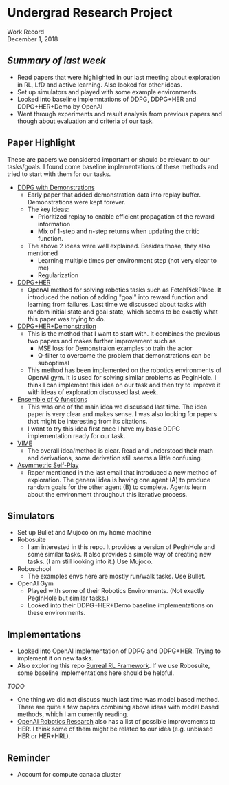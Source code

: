 # Undergrad Research Project
Work Record<br>
December 1, 2018

## *Summary of last week*
- Read papers that were highlighted in our last meeting about exploration in RL, LfD and active learning. Also looked for other ideas.
- Set up simulators and played with some example environments.
- Looked into baseline implemntations of DDPG, DDPG+HER and DDPG+HER+Demo by OpenAI
- Went through experiments and result analysis from previous papers and though about evaluation and criteria of our task.

## Paper Highlight
These are papers we considered important or should be relevant to our tasks/goals. I found come baseline implementations of these methods and tried to start with them for our tasks.
- [DDPG with Demonstrations](https://arxiv.org/abs/1707.08817)
  - Early paper that added demonstration data into replay buffer. Demonstrations were kept forever.
  - The key ideas:
    - Prioritized replay to enable efficient propagation of the reward information
    - Mix of 1-step and n-step returns when updating the critic function.
  - The above 2 ideas were well explained. Besides those, they also mentioned
    - Learning multiple times per environment step (not very clear to me)
    - Regularization
- [DDPG+HER](https://arxiv.org/abs/1707.01495)
  - OpenAI method for solving robotics tasks such as FetchPickPlace. It introduced the notion of adding "goal" into reward function and learning from failures. Last time we discussed about tasks with random initial state and goal state, which seems to be exactly what this paper was trying to do.
- [DDPG+HER+Demonstration](https://arxiv.org/pdf/1709.10089.pdf)
  - This is the method that I want to start with. It combines the previous two papers and makes further improvement such as
    - MSE loss for Demonstraion examples to train the actor
    - Q-filter to overcome the problem that demonstrations can be suboptimal
  - This method has been implemented on the robotics environments of OpenAI gym. It is  used for solving similar problems as PegInHole. I think I can implement this idea on our task and then try to improve it with ideas of exploration discussed last week.
- [Ensemble of Q functions](https://arxiv.org/abs/1602.04621)
  - This was one of the main idea we discussed last time. The idea paper is very clear and makes sense. I was also looking for papers that might be interesting from its citations.
  - I want to try this idea first once I have my basic DDPG implementation ready for our task.
- [VIME](https://arxiv.org/abs/1605.09674)
  - The overall idea/method is clear. Read and understood their math and derivations, some derivation still seems a little confusing.
- [Asymmetric Self-Play](https://openreview.net/forum?id=SkT5Yg-RZ)
  - Raper mentioned in the last email that introduced a new method of exploration. The general idea is having one agent (A) to produce random goals for the other agent (B) to complete. Agents learn about the environment throughout this iterative process.

## Simulators
- Set up Bullet and Mujoco on my home machine
- Robosuite
  - I am interested in this repo. It provides a version of PegInHole and some similar tasks. It also provides a simple way of creating new tasks. (I am still looking into it.) Use Mujoco.
- Roboschool
  - The examples envs here are mostly run/walk tasks. Use Bullet.
- OpenAI Gym
  - Played with some of their Robotics Environments. (Not exactly PegInHole but similar tasks.)
  - Looked into their DDPG+HER+Demo baseline implementations on these environments.

## Implementations
- Looked into OpenAI implementation of DDPG and DDPG+HER. Trying to implement it on new tasks.
- Also exploring this repo [Surreal RL Framework](https://github.com/SurrealAI/surreal). If we use Robosuite, some baseline implementations here should be helpful.

*TODO*
- One thing we did not discuss much last time was model based method. There are quite a few papers combining above ideas with model based methods, which I am currently reading.
- [OpenAI Robotics Research](https://blog.openai.com/ingredients-for-robotics-research/) also has a list of possible improvements to HER. I think some of them might be related to our idea (e.g. unbiased HER or HER+HRL).

## Reminder 
- Account for compute canada cluster
